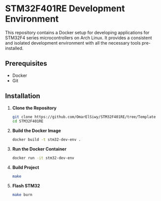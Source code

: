 # STM32F401RE Development Environment

This repository contains a Docker setup for developing applications for STM32F4 series microcontrollers on Arch Linux. It provides a consistent and isolated development environment with all the necessary tools pre-installed.

## Prerequisites

- Docker
- Git 

## Installation

1. **Clone the Repository**
   
   ```bash
   git clone https://github.com/OmarElSiwy/STM32F401RE/tree/Template
   cd STM32F401RE
   ```

2. **Build the Docker Image**

   ```bash
   docker build -t stm32-dev-env .
   ```

3. **Run the Docker Container**

   ```bash
   docker run -it stm32-dev-env
   ```

4. **Build Project**

   ```bash
   make
   ```

6. **Flash STM32**

   ```bash
   make burn
   ```
